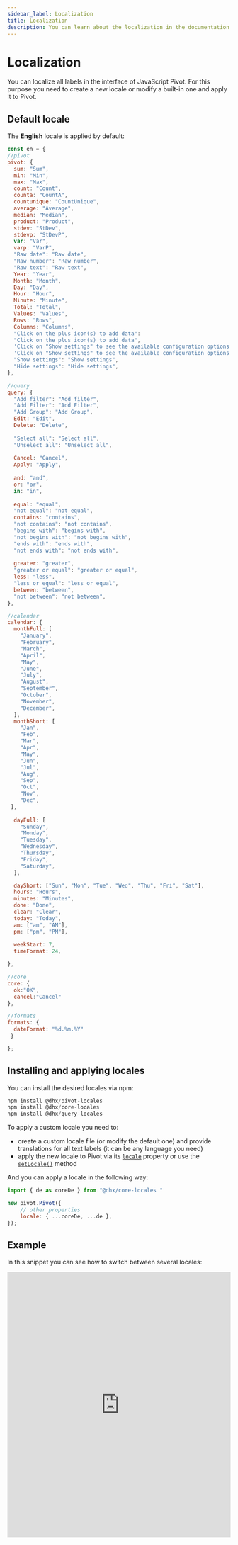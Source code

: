 ```yaml
---
sidebar_label: Localization
title: Localization
description: You can learn about the localization in the documentation of the DHTMLX JavaScript Pivot library. Browse developer guides and API reference, try out code examples and live demos, and download a free 30-day evaluation version of DHTMLX Pivot.
---
```


# Localization

You can localize all labels in the interface of JavaScript Pivot. For this purpose you need to create a new locale or modify a built-in one and apply it to Pivot.

## Default locale

The **English** locale is applied by default:

~~~jsx
const en = {
//pivot
pivot: {
  sum: "Sum",
  min: "Min",
  max: "Max",
  count: "Count",
  counta: "CountA",
  countunique: "CountUnique",
  average: "Average",
  median: "Median",
  product: "Product",
  stdev: "StDev",
  stdevp: "StDevP",
  var: "Var",
  varp: "VarP",
  "Raw date": "Raw date",
  "Raw number": "Raw number",
  "Raw text": "Raw text",
  Year: "Year",
  Month: "Month",
  Day: "Day",
  Hour: "Hour",
  Minute: "Minute",
  Total: "Total",
  Values: "Values",
  Rows: "Rows",
  Columns: "Columns",
  "Click on the plus icon(s) to add data":
  "Click on the plus icon(s) to add data",
  'Click on "Show settings" to see the available configuration options':
  'Click on "Show settings" to see the available configuration options',
  "Show settings": "Show settings",
  "Hide settings": "Hide settings",
},

//query
query: {
  "Add filter": "Add filter",
  "Add Filter": "Add Filter",
  "Add Group": "Add Group",
  Edit: "Edit",
  Delete: "Delete",
  
  "Select all": "Select all",
  "Unselect all": "Unselect all",
  
  Cancel: "Cancel",
  Apply: "Apply",
  
  and: "and",
  or: "or",
  in: "in",
  
  equal: "equal",
  "not equal": "not equal",
  contains: "contains",
  "not contains": "not contains",
  "begins with": "begins with",
  "not begins with": "not begins with",
  "ends with": "ends with",
  "not ends with": "not ends with",
  
  greater: "greater",
  "greater or equal": "greater or equal",
  less: "less",
  "less or equal": "less or equal",
  between: "between",
  "not between": "not between",
},

//calendar
calendar: {
  monthFull: [
    "January",
    "February",
    "March",
    "April",
    "May",
    "June",
    "July",
    "August",
    "September",
    "October",
    "November",
    "December",
  ],
  monthShort: [
    "Jan",
    "Feb",
    "Mar",
    "Apr",
    "May",
    "Jun",
    "Jul",
    "Aug",
    "Sep",
    "Oct",
    "Nov",
    "Dec",
 ],
  
  dayFull: [
    "Sunday",
    "Monday",
    "Tuesday",
    "Wednesday",
    "Thursday",
    "Friday",
    "Saturday",
  ],

  dayShort: ["Sun", "Mon", "Tue", "Wed", "Thu", "Fri", "Sat"],
  hours: "Hours",
  minutes: "Minutes",
  done: "Done",
  clear: "Clear",
  today: "Today",
  am: ["am", "AM"],
  pm: ["pm", "PM"],
  
  weekStart: 7,
  timeFormat: 24,

},

//core
core: {
  ok:"OK",
  cancel:"Cancel"
},

//formats
formats: {
  dateFormat: "%d.%m.%Y"
 }

};
~~~

## Installing and applying locales

You can install the desired locales via npm: 

~~~jsx
npm install @dhx/pivot-locales
npm install @dhx/core-locales
npm install @dhx/query-locales
~~~

To apply a custom locale you need to:

- create a custom locale file (or modify the default one) and provide translations for all text labels (it can be any language you need)
- apply the new locale to Pivot via its [`locale`](/api/config/locale-property) property or use the [`setLocale()`](/api/methods/setlocale-method) method

And you can apply a locale in the following way:

~~~jsx
import { de as coreDe } from "@dhx/core-locales "

new pivot.Pivot({
    // other properties
    locale: { ...coreDe, ...de },
});
~~~

## Example

In this snippet you can see how to switch between several locales:

<iframe src="https://snippet.dhtmlx.com/aj5zmxpv?mode=result" frameborder="0" class="snippet_iframe" width="100%" height="600"></iframe> 
